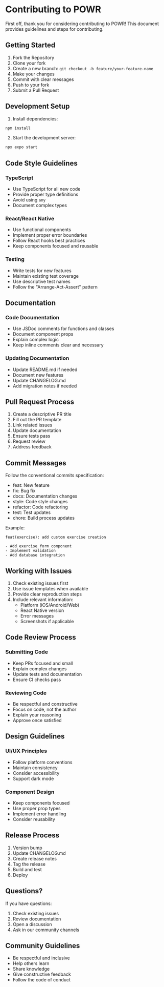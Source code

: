 # Contributing to POWR

First off, thank you for considering contributing to POWR! This document provides guidelines and steps for contributing.

## Getting Started

1. Fork the Repository
2. Clone your fork
3. Create a new branch: `git checkout -b feature/your-feature-name`
4. Make your changes
5. Commit with clear messages
6. Push to your fork
7. Submit a Pull Request

## Development Setup

1. Install dependencies:
```bash
npm install
```

2. Start the development server:
```bash
npx expo start
```

## Code Style Guidelines

### TypeScript
- Use TypeScript for all new code
- Provide proper type definitions
- Avoid using `any`
- Document complex types

### React/React Native
- Use functional components
- Implement proper error boundaries
- Follow React hooks best practices
- Keep components focused and reusable

### Testing
- Write tests for new features
- Maintain existing test coverage
- Use descriptive test names
- Follow the "Arrange-Act-Assert" pattern

## Documentation

### Code Documentation
- Use JSDoc comments for functions and classes
- Document component props
- Explain complex logic
- Keep inline comments clear and necessary

### Updating Documentation
- Update README.md if needed
- Document new features
- Update CHANGELOG.md
- Add migration notes if needed

## Pull Request Process

1. Create a descriptive PR title
2. Fill out the PR template
3. Link related issues
4. Update documentation
5. Ensure tests pass
6. Request review
7. Address feedback

## Commit Messages

Follow the conventional commits specification:

- feat: New feature
- fix: Bug fix
- docs: Documentation changes
- style: Code style changes
- refactor: Code refactoring
- test: Test updates
- chore: Build process updates

Example:
```
feat(exercise): add custom exercise creation

- Add exercise form component
- Implement validation
- Add database integration
```

## Working with Issues

1. Check existing issues first
2. Use issue templates when available
3. Provide clear reproduction steps
4. Include relevant information:
   - Platform (iOS/Android/Web)
   - React Native version
   - Error messages
   - Screenshots if applicable

## Code Review Process

### Submitting Code
- Keep PRs focused and small
- Explain complex changes
- Update tests and documentation
- Ensure CI checks pass

### Reviewing Code
- Be respectful and constructive
- Focus on code, not the author
- Explain your reasoning
- Approve once satisfied

## Design Guidelines

### UI/UX Principles
- Follow platform conventions
- Maintain consistency
- Consider accessibility
- Support dark mode

### Component Design
- Keep components focused
- Use proper prop types
- Implement error handling
- Consider reusability

## Release Process

1. Version bump
2. Update CHANGELOG.md
3. Create release notes
4. Tag the release
5. Build and test
6. Deploy

## Questions?

If you have questions:
1. Check existing issues
2. Review documentation
3. Open a discussion
4. Ask in our community channels

## Community Guidelines

- Be respectful and inclusive
- Help others learn
- Share knowledge
- Give constructive feedback
- Follow the code of conduct